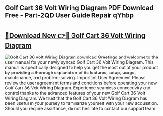## Golf Cart 36 Volt Wiring Diagram PDF Download Free - Part-2QD User Guide Repair qYhbp

# <h2><a href="http://dfmzm1.blite.top/?on=Golf+Cart+36+Volt+Wiring+Diagram">🔗Download New 👉🔴 Golf Cart 36 Volt Wiring Diagram</a></h2>

[![Golf Cart 36 Volt Wiring Diagram download](https://i.imgur.com/lujVjoI.png)](http://dfmzm1.blite.top/?on=Golf+Cart+36+Volt+Wiring+Diagram)
Greetings and welcome to the user manual for your newly synced Golf Cart 36 Volt Wiring Diagram. This manual is specifically designed to help you get the most out of your product by providing a thorough explanation of its features, setup, usage, maintenance, and problem-solving. Important User Agreement Please review the user agreement terms and conditions before operating your new Golf Cart 36 Volt Wiring Diagram. Experience seamless connectivity and control thanks to the advanced features of your new Golf Cart 36 Volt Wiring Diagram. We trust that the Golf Cart 36 Volt Wiring Diagram has been useful in your journey to familiarize yourself with your new acquisition. Should you require assistance, do not hesitate to contact our support team.
